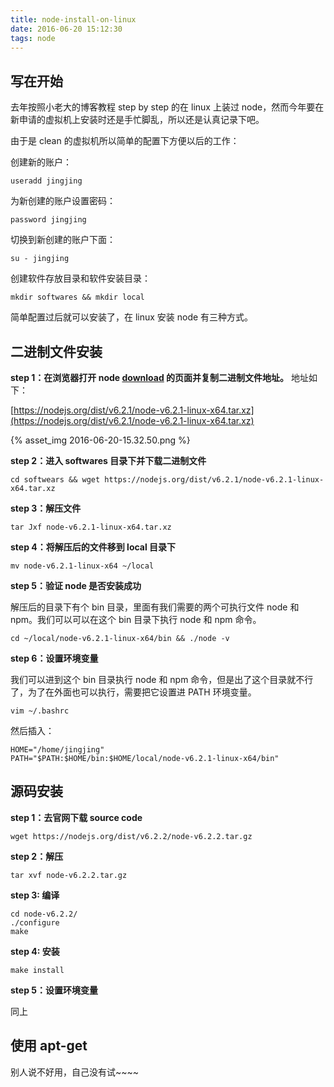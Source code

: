 ```yaml
---
title: node-install-on-linux
date: 2016-06-20 15:12:30
tags: node
---
```

## 写在开始

去年按照小老大的博客教程 step by step 的在 linux 上装过 node，然而今年要在新申请的虚拟机上安装时还是手忙脚乱，所以还是认真记录下吧。

由于是 clean 的虚拟机所以简单的配置下方便以后的工作：

创建新的账户：

	useradd jingjing
	
为新创建的账户设置密码：

	password jingjing
	
切换到新创建的账户下面：

	su - jingjing
	
创建软件存放目录和软件安装目录：

	mkdir softwares && mkdir local
	
简单配置过后就可以安装了，在 linux 安装 node 有三种方式。
	
## 二进制文件安装

**step 1：在浏览器打开 node [download](https://nodejs.org/en/download/current/) 的页面并复制二进制文件地址。** 地址如下：

[https://nodejs.org/dist/v6.2.1/node-v6.2.1-linux-x64.tar.xz](https://nodejs.org/dist/v6.2.1/node-v6.2.1-linux-x64.tar.xz)


{% asset_img 2016-06-20-15.32.50.png %}

**step 2：进入 softwares 目录下并下载二进制文件**

	cd softwears && wget https://nodejs.org/dist/v6.2.1/node-v6.2.1-linux-x64.tar.xz
	
**step 3：解压文件**

	tar Jxf node-v6.2.1-linux-x64.tar.xz
	
**step 4：将解压后的文件移到 local 目录下**

	mv node-v6.2.1-linux-x64 ~/local
	
**step 5：验证 node 是否安装成功**

解压后的目录下有个 bin 目录，里面有我们需要的两个可执行文件 node 和 npm。我们可以可以在这个 bin 目录下执行 node 和 npm 命令。

	cd ~/local/node-v6.2.1-linux-x64/bin && ./node -v
	
**step 6：设置环境变量**

我们可以进到这个 bin 目录执行 node 和 npm 命令，但是出了这个目录就不行了，为了在外面也可以执行，需要把它设置进 PATH 环境变量。

	vim ~/.bashrc
	
然后插入：

	HOME="/home/jingjing"
	PATH="$PATH:$HOME/bin:$HOME/local/node-v6.2.1-linux-x64/bin"
	
## 源码安装

**step 1：去官网下载 source code**

	wget https://nodejs.org/dist/v6.2.2/node-v6.2.2.tar.gz
	
**step 2：解压**

	tar xvf node-v6.2.2.tar.gz
	
**step 3: 编译**

	cd node-v6.2.2/
	./configure
	make
	
**step 4: 安装**

	make install
	
**step 5：设置环境变量**

同上

## 使用 apt-get

别人说不好用，自己没有试~~~~


